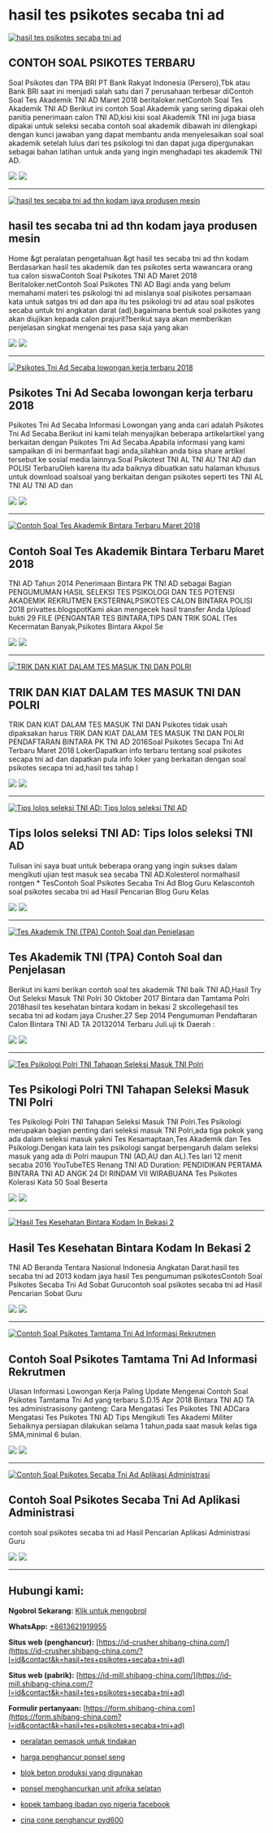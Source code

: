 # hasil tes psikotes secaba tni ad

<a href="https://swt.shibang-china.com/?l=id&img&k=hasil+tes+psikotes+secaba+tni+ad" target="_blank">![hasil tes psikotes secaba tni ad](http://static.shibang-china.com/all-800x300/1324.jpg)</a>

## CONTOH SOAL PSIKOTES TERBARU
Soal Psikotes dan TPA BRI PT Bank Rakyat Indonesia (Persero),Tbk atau Bank BRI saat ini menjadi salah satu dari 7 perusahaan terbesar diContoh Soal Tes Akademik TNI AD Maret 2018 beritaloker.netContoh Soal Tes Akademik TNI AD Berikut ini contoh Soal Akademik yang sering dipakai oleh panitia penerimaan calon TNI AD,kisi kisi soal Akademik TNI ini juga biasa dipakai untuk seleksi secaba contoh soal akademik dibawah ini dilengkapi dengan kunci jawaban yang dapat membantu anda menyelesaikan soal soal akademik setelah lulus dari tes psikologi tni dan dapat juga dipergunakan sebagai bahan latihan untuk anda yang ingin menghadapi tes akademik TNI AD.


<a href="https://whatsapp.shibangsoft.com/WhatsApp.php" target="_blank" title="WhatsApp">![](http://static.shibang-china.com/icon/whatsapp.png)</a> <a href="https://swt.shibang-china.com/?l=id&icon&k=hasil+tes+psikotes+secaba+tni+ad" target="_blank">![](http://static.shibang-china.com/icon/chat-id.png)</a>

---

<a href="https://swt.shibang-china.com/?l=id&img&k=hasil+tes+psikotes+secaba+tni+ad" target="_blank">![hasil tes secaba tni ad thn kodam jaya produsen mesin](http://static.shibang-china.com/all-800x300/812.jpg)</a>

## hasil tes secaba tni ad thn kodam jaya produsen mesin
Home &gt peralatan pengetahuan &gt hasil tes secaba tni ad thn kodam Berdasarkan hasil tes akademik dan tes psikotes serta wawancara orang tua calon siswaContoh Soal Psikotes TNI AD Maret 2018 Beritaloker.netContoh Soal Psikotes TNI AD Bagi anda yang belum memahami materi tes psikologi tni ad mislanya soal pisikotes persamaan kata untuk satgas tni ad dan apa itu tes psikologi tni ad atau soal psikotes secaba untuk tni angkatan darat (ad),bagaimana bentuk soal psikotes yang akan diujikan kepada calon prajurit?berikut saya akan memberikan penjelasan singkat mengenai tes pasa saja yang akan


<a href="https://whatsapp.shibangsoft.com/WhatsApp.php" target="_blank" title="WhatsApp">![](http://static.shibang-china.com/icon/whatsapp.png)</a> <a href="https://swt.shibang-china.com/?l=id&icon&k=hasil+tes+psikotes+secaba+tni+ad" target="_blank">![](http://static.shibang-china.com/icon/chat-id.png)</a>

---

<a href="https://swt.shibang-china.com/?l=id&img&k=hasil+tes+psikotes+secaba+tni+ad" target="_blank">![Psikotes Tni Ad Secaba lowongan kerja terbaru 2018](http://static.shibang-china.com/all-800x300/457.jpg)</a>

## Psikotes Tni Ad Secaba lowongan kerja terbaru 2018
Psikotes Tni Ad Secaba Informasi Lowongan yang anda cari adalah Psikotes Tni Ad Secaba.Berikut ini kami telah menyajikan beberapa artikelartikel yang berkaitan dengan Psikotes Tni Ad Secaba.Apabila informasi yang kami sampaikan di ini bermanfaat bagi anda,silahkan anda bisa share artikel tersebut ke sosial media lainnya.Soal Psikotest TNI AL TNI AU TNI AD dan POLISI TerbaruOleh karena itu ada baiknya dibuatkan satu halaman khusus untuk download soalsoal yang berkaitan dengan psikotes seperti tes TNI AL TNI AU TNI AD dan


<a href="https://whatsapp.shibangsoft.com/WhatsApp.php" target="_blank" title="WhatsApp">![](http://static.shibang-china.com/icon/whatsapp.png)</a> <a href="https://swt.shibang-china.com/?l=id&icon&k=hasil+tes+psikotes+secaba+tni+ad" target="_blank">![](http://static.shibang-china.com/icon/chat-id.png)</a>

---

<a href="https://swt.shibang-china.com/?l=id&img&k=hasil+tes+psikotes+secaba+tni+ad" target="_blank">![Contoh Soal Tes Akademik Bintara Terbaru Maret 2018](http://static.shibang-china.com/all-800x300/858.jpg)</a>

## Contoh Soal Tes Akademik Bintara Terbaru Maret 2018
TNI AD Tahun 2014 Penerimaan Bintara PK TNI AD sebagai Bagian PENGUMUMAN HASIL SELEKSI TES PSIKOLOGI DAN TES POTENSI AKADEMIK REKRUTMEN EKSTERNALPSIKOTES CALON BINTARA POLISI 2018 privattes.blogspotKami akan mengecek hasil transfer Anda Upload bukti 29 FILE (PENGANTAR TES BINTARA,TIPS DAN TRIK SOAL (Tes Kecermatan Banyak,Psikotes Bintara Akpol Se


<a href="https://whatsapp.shibangsoft.com/WhatsApp.php" target="_blank" title="WhatsApp">![](http://static.shibang-china.com/icon/whatsapp.png)</a> <a href="https://swt.shibang-china.com/?l=id&icon&k=hasil+tes+psikotes+secaba+tni+ad" target="_blank">![](http://static.shibang-china.com/icon/chat-id.png)</a>

---

<a href="https://swt.shibang-china.com/?l=id&img&k=hasil+tes+psikotes+secaba+tni+ad" target="_blank">![TRIK DAN KIAT DALAM TES MASUK TNI DAN POLRI](http://static.shibang-china.com/all-800x300/1485.jpg)</a>

## TRIK DAN KIAT DALAM TES MASUK TNI DAN POLRI
TRIK DAN KIAT DALAM TES MASUK TNI DAN Psikotes tidak usah dipaksakan harus TRIK DAN KIAT DALAM TES MASUK TNI DAN POLRI PENDAFTARAN BINTARA PK TNI AD 2016Soal Psikotes Secapa Tni Ad Terbaru Maret 2018 LokerDapatkan info terbaru tentang soal psikotes secapa tni ad dan dapatkan pula info loker yang berkaitan dengan soal psikotes secapa tni ad,hasil tes tahap I


<a href="https://whatsapp.shibangsoft.com/WhatsApp.php" target="_blank" title="WhatsApp">![](http://static.shibang-china.com/icon/whatsapp.png)</a> <a href="https://swt.shibang-china.com/?l=id&icon&k=hasil+tes+psikotes+secaba+tni+ad" target="_blank">![](http://static.shibang-china.com/icon/chat-id.png)</a>

---

<a href="https://swt.shibang-china.com/?l=id&img&k=hasil+tes+psikotes+secaba+tni+ad" target="_blank">![Tips lolos seleksi TNI AD: Tips lolos seleksi TNI AD](http://static.shibang-china.com/all-800x300/1304.jpg)</a>

## Tips lolos seleksi TNI AD: Tips lolos seleksi TNI AD
Tulisan ini saya buat untuk beberapa orang yang ingin sukses dalam mengikuti ujian test masuk sea secaba TNI AD.Kolesterol normalhasil rontgen * TesContoh Soal Psikotes Secaba Tni Ad Blog Guru Kelascontoh soal psikotes secaba tni ad Hasil Pencarian Blog Guru Kelas


<a href="https://whatsapp.shibangsoft.com/WhatsApp.php" target="_blank" title="WhatsApp">![](http://static.shibang-china.com/icon/whatsapp.png)</a> <a href="https://swt.shibang-china.com/?l=id&icon&k=hasil+tes+psikotes+secaba+tni+ad" target="_blank">![](http://static.shibang-china.com/icon/chat-id.png)</a>

---

<a href="https://swt.shibang-china.com/?l=id&img&k=hasil+tes+psikotes+secaba+tni+ad" target="_blank">![Tes Akademik TNI (TPA) Contoh Soal dan Penjelasan](http://static.shibang-china.com/all-800x300/327.jpg)</a>

## Tes Akademik TNI (TPA) Contoh Soal dan Penjelasan
Berikut ini kami berikan contoh soal tes akademik TNI baik TNI AD,Hasil Try Out Seleksi Masuk TNI Polri 30 Oktober 2017 Bintara dan Tamtama Polri 2018hasil tes kesehatan bintara kodam in bekasi 2 skcollegehasil tes secaba tni ad kodam jaya Crusher.27 Sep 2014 Pengumuman Pendaftaran Calon Bintara TNI AD TA 20132014 Terbaru Juli.uji tk Daerah :


<a href="https://whatsapp.shibangsoft.com/WhatsApp.php" target="_blank" title="WhatsApp">![](http://static.shibang-china.com/icon/whatsapp.png)</a> <a href="https://swt.shibang-china.com/?l=id&icon&k=hasil+tes+psikotes+secaba+tni+ad" target="_blank">![](http://static.shibang-china.com/icon/chat-id.png)</a>

---

<a href="https://swt.shibang-china.com/?l=id&img&k=hasil+tes+psikotes+secaba+tni+ad" target="_blank">![Tes Psikologi Polri TNI Tahapan Seleksi Masuk TNI Polri](http://static.shibang-china.com/all-800x300/1217.jpg)</a>

## Tes Psikologi Polri TNI Tahapan Seleksi Masuk TNI Polri
Tes Psikologi Polri TNI Tahapan Seleksi Masuk TNI Polri.Tes Psikologi merupakan bagian penting dari seleksi masuk TNI Polri,ada tiga pokok yang ada dalam seleksi masuk yakni Tes Kesamaptaan,Tes Akademik dan Tes Psikologi.Dengan kata lain tes psikologi sangat berpengaruh dalam seleksi masuk yang ada di Polri maupun TNI (AD,AU dan AL).Tes lari 12 menit secaba 2016 YouTubeTES Renang TNI AD Duration: PENDIDIKAN PERTAMA BINTARA TNI AD ANGK 24 DI RINDAM VII WIRABUANA Tes Psikotes Kolerasi Kata 50 Soal Beserta


<a href="https://whatsapp.shibangsoft.com/WhatsApp.php" target="_blank" title="WhatsApp">![](http://static.shibang-china.com/icon/whatsapp.png)</a> <a href="https://swt.shibang-china.com/?l=id&icon&k=hasil+tes+psikotes+secaba+tni+ad" target="_blank">![](http://static.shibang-china.com/icon/chat-id.png)</a>

---

<a href="https://swt.shibang-china.com/?l=id&img&k=hasil+tes+psikotes+secaba+tni+ad" target="_blank">![Hasil Tes Kesehatan Bintara Kodam In Bekasi 2](http://static.shibang-china.com/all-800x300/994.jpg)</a>

## Hasil Tes Kesehatan Bintara Kodam In Bekasi 2
TNI AD Beranda Tentara Nasional Indonesia Angkatan Darat.hasil tes secaba tni ad 2013 kodam jaya hasil Tes pengumuman psikotesContoh Soal Psikotes Secaba Tni Ad Sobat Gurucontoh soal psikotes secaba tni ad Hasil Pencarian Sobat Guru


<a href="https://whatsapp.shibangsoft.com/WhatsApp.php" target="_blank" title="WhatsApp">![](http://static.shibang-china.com/icon/whatsapp.png)</a> <a href="https://swt.shibang-china.com/?l=id&icon&k=hasil+tes+psikotes+secaba+tni+ad" target="_blank">![](http://static.shibang-china.com/icon/chat-id.png)</a>

---

<a href="https://swt.shibang-china.com/?l=id&img&k=hasil+tes+psikotes+secaba+tni+ad" target="_blank">![Contoh Soal Psikotes Tamtama Tni Ad Informasi Rekrutmen](http://static.shibang-china.com/all-800x300/90.jpg)</a>

## Contoh Soal Psikotes Tamtama Tni Ad Informasi Rekrutmen
Ulasan Informasi Lowongan Kerja Paling Update Mengenai Contoh Soal Psikotes Tamtama Tni Ad yang terbaru S.D.15 Apr 2018 Bintara TNI AD TA tes administrasisony ganteng: Cara Mengatasi Tes Psikotes TNI ADCara Mengatasi Tes Psikotes TNI AD Tips Mengikuti Tes Akademi Militer Sebaiknya persiapan dilakukan selama 1 tahun,pada saat masuk kelas tiga SMA,minimal 6 bulan.


<a href="https://whatsapp.shibangsoft.com/WhatsApp.php" target="_blank" title="WhatsApp">![](http://static.shibang-china.com/icon/whatsapp.png)</a> <a href="https://swt.shibang-china.com/?l=id&icon&k=hasil+tes+psikotes+secaba+tni+ad" target="_blank">![](http://static.shibang-china.com/icon/chat-id.png)</a>

---

<a href="https://swt.shibang-china.com/?l=id&img&k=hasil+tes+psikotes+secaba+tni+ad" target="_blank">![Contoh Soal Psikotes Secaba Tni Ad Aplikasi Administrasi](http://static.shibang-china.com/all-800x300/550.jpg)</a>

## Contoh Soal Psikotes Secaba Tni Ad Aplikasi Administrasi
contoh soal psikotes secaba tni ad Hasil Pencarian Aplikasi Administrasi Guru

<a href="https://whatsapp.shibangsoft.com/WhatsApp.php" target="_blank" title="WhatsApp">![](http://static.shibang-china.com/icon/whatsapp.png)</a> <a href="https://swt.shibang-china.com/?l=id&icon&k=hasil+tes+psikotes+secaba+tni+ad" target="_blank">![](http://static.shibang-china.com/icon/chat-id.png)</a>

---
## Hubungi kami:

**Ngobrol Sekarang:** [Klik untuk mengobrol](https://swt.shibang-china.com?l=id&contact&k=hasil+tes+psikotes+secaba+tni+ad)

**WhatsApp:**  [+8613621919955](https://whatsapp.shibangsoft.com/WhatsApp.php)

**Situs web (penghancur):** [https://id-crusher.shibang-china.com/](https://id-crusher.shibang-china.com/?l=id&contact&k=hasil+tes+psikotes+secaba+tni+ad)

**Situs web (pabrik):** [https://id-mill.shibang-china.com/](https://id-mill.shibang-china.com/?l=id&contact&k=hasil+tes+psikotes+secaba+tni+ad)

**Formulir pertanyaan:** [https://form.shibang-china.com](https://form.shibang-china.com?l=id&contact&k=hasil+tes+psikotes+secaba+tni+ad)

* [peralatan pemasok untuk tindakan](../34/peralatan%20pemasok%20untuk%20tindakan.md)

* [harga penghancur ponsel seng](../39/harga%20penghancur%20ponsel%20seng.md)

* [blok beton produksi yang digunakan](../33/blok%20beton%20produksi%20yang%20digunakan.md)

* [ponsel menghancurkan unit afrika selatan](../33/ponsel%20menghancurkan%20unit%20afrika%20selatan.md)

* [kopek tambang ibadan oyo nigeria facebook](../31/kopek%20tambang%20ibadan%20oyo%20nigeria%20facebook.md)

* [cina cone penghancur pyd600](../33/cina%20cone%20penghancur%20pyd600.md)